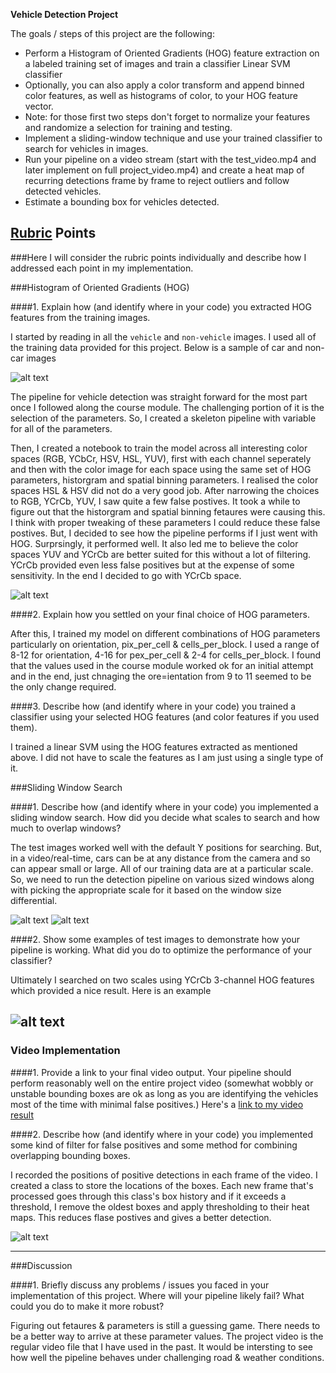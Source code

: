 **Vehicle Detection Project**

The goals / steps of this project are the following:

* Perform a Histogram of Oriented Gradients (HOG) feature extraction on a labeled training set of images and train a classifier Linear SVM classifier
* Optionally, you can also apply a color transform and append binned color features, as well as histograms of color, to your HOG feature vector. 
* Note: for those first two steps don't forget to normalize your features and randomize a selection for training and testing.
* Implement a sliding-window technique and use your trained classifier to search for vehicles in images.
* Run your pipeline on a video stream (start with the test_video.mp4 and later implement on full project_video.mp4) and create a heat map of recurring detections frame by frame to reject outliers and follow detected vehicles.
* Estimate a bounding box for vehicles detected.

[//]: # (Image References)
[image1]: ./output_images/samples.png
[image2]: ./output_images/HOG_features_example.png
[image3]: ./output_images/vehicles_detect.png
[image4]: ./output_images/vehicle_detection_scales_example.png
[image5]: ./output_images/vehicle_detection_boxes_example.png
[image6]: ./output_images/heatmap.png


## [Rubric](https://review.udacity.com/#!/rubrics/513/view) Points
###Here I will consider the rubric points individually and describe how I addressed each point in my implementation.  

###Histogram of Oriented Gradients (HOG)

####1. Explain how (and identify where in your code) you extracted HOG features from the training images.

I started by reading in all the `vehicle` and `non-vehicle` images. I used all of the training data provided for this project. Below is a sample of car and non-car images

![alt text][image1]

The pipeline for vehicle detection was straight forward for the most part once I followed along the course module. The challenging portion of it is the selection of the parameters. So, I created a skeleton pipeline with variable for all of the parameters.

Then, I created a notebook to train the model across all interesting color spaces (RGB, YCbCr, HSV, HSL, YUV), first with each channel seperately and then with the color image for each space using the same set of HOG parameters, historgram and spatial binning parameters. I realised the color spaces HSL & HSV did not do a very good job. After narrowing the choices to RGB, YCrCb, YUV, I saw quite a few false postives. It took a while to figure out that the historgram and spatial binning fetaures were causing this. I think with proper tweaking of these parameters I could reduce these false postives. But, I decided to see how the pipeline performs if I just went with HOG. Surprsingly, it performed well. It also led me to believe the color spaces YUV and YCrCb are better suited for this without a lot of filtering. YCrCb provided even less false positives but at the expense of some sensitivity. In the end I decided to go with YCrCb space. 


![alt text][image2]

####2. Explain how you settled on your final choice of HOG parameters.

After this, I trained my model on different combinations of HOG parameters particularly on orientation, pix_per_cell & cells_per_block. I used a range of 8-12 for orientation, 4-16 for pex_per_cell & 2-4 for cells_per_block. I found that the values used in the course module worked ok for an initial attempt and in the end, just chnaging the ore=ientation from 9 to 11 seemed to be the only change required.

####3. Describe how (and identify where in your code) you trained a classifier using your selected HOG features (and color features if you used them).

I trained a linear SVM using the HOG features extracted as mentioned above. I did not have to scale the features as I am just using a single type of it.

###Sliding Window Search

####1. Describe how (and identify where in your code) you implemented a sliding window search.  How did you decide what scales to search and how much to overlap windows?

The test images worked well with the default Y positions for searching. But, in a video/real-time, cars can be at any distance from the camera and so can appear small or large. All of our training data are at a particular scale. So, we need to run the detection pipeline on various sized windows along with picking the appropriate scale for it based on the window size differential.

![alt text][image3]
![alt text][image4]

####2. Show some examples of test images to demonstrate how your pipeline is working.  What did you do to optimize the performance of your classifier?

Ultimately I searched on two scales using YCrCb 3-channel HOG features which provided a nice result.  Here is an example

![alt text][image5]
---

### Video Implementation

####1. Provide a link to your final video output.  Your pipeline should perform reasonably well on the entire project video (somewhat wobbly or unstable bounding boxes are ok as long as you are identifying the vehicles most of the time with minimal false positives.)
Here's a [link to my video result](./project_video.mp4)



####2. Describe how (and identify where in your code) you implemented some kind of filter for false positives and some method for combining overlapping bounding boxes.

I recorded the positions of positive detections in each frame of the video. I created a class to store the locations of the boxes. Each new frame that's processed goes through this class's box history and if it exceeds a threshold, I remove the oldest boxes and apply thresholding to their heat maps. This reduces flase postives and gives a better detection.

![alt text][image6]

---

###Discussion

####1. Briefly discuss any problems / issues you faced in your implementation of this project.  Where will your pipeline likely fail?  What could you do to make it more robust?

Figuring out fetaures & parameters is still a guessing game. There needs to be a better way to arrive at these parameter values. The project video is the regular video file that I have used in the past. It would be intersting to see how well the pipeline behaves under challenging road & weather conditions.

